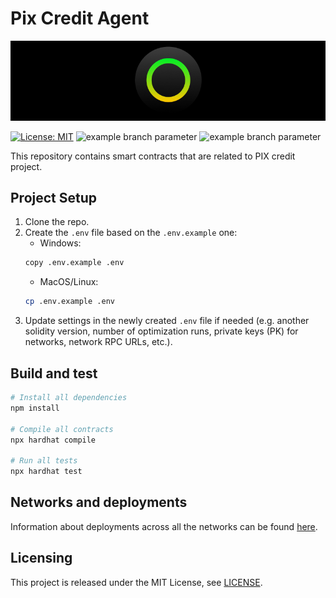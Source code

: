 # Pix Credit Agent

<p align="center">
  <img src="./docs/media/brlc-cover.png">
</p>

[![License: MIT](https://img.shields.io/badge/License-MIT-yellow.svg)](https://opensource.org/licenses/MIT)
![example branch parameter](https://github.com/cloudwalk/brlc-pix-cashier/actions/workflows/build.yml/badge.svg?branch=main)
![example branch parameter](https://github.com/cloudwalk/brlc-pix-cashier/actions/workflows/test.yml/badge.svg?branch=main)

This repository contains smart contracts that are related to PIX credit project.</br>

## Project Setup
1. Clone the repo.
2. Create the `.env` file based on the `.env.example` one:
    * Windows:
    ```sh
    copy .env.example .env
    ```
    * MacOS/Linux:
    ```sh
    cp .env.example .env
    ```
3. Update settings in the newly created `.env` file if needed (e.g. another solidity version, number of optimization runs, private keys (PK) for networks, network RPC URLs, etc.).

## Build and test

```sh
# Install all dependencies
npm install

# Compile all contracts
npx hardhat compile

# Run all tests
npx hardhat test
```

## Networks and deployments

Information about deployments across all the networks can be found [here](./docs/deployed-contracts.json).

## Licensing

This project is released under the MIT License, see [LICENSE](./LICENSE).
